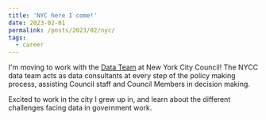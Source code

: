 ```yaml
---
title: 'NYC here I come!'
date: 2023-02-01
permalink: /posts/2023/02/nyc/
tags:
  - career
---
```


I'm moving to work with the [Data Team](https://council.nyc.gov/data/) at New York City Council! The NYCC data team acts as data consultants at every step of the policy making process, assisting Council staff and Council Members in decision making.

Excited to work in the city I grew up in, and learn about the different challenges facing data in government work. 